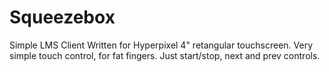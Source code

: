 # Squeezebox
Simple LMS Client 
Written for Hyperpixel 4" retangular touchscreen.  Very simple touch control, for fat fingers.  Just start/stop, next and prev controls.
